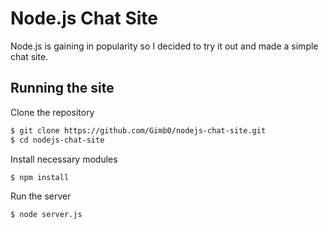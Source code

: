 # Node.js Chat Site

Node.js is gaining in popularity so I decided to try it out and made a simple chat site.

## Running the site

Clone the repository
```sh
$ git clone https://github.com/Gimb0/nodejs-chat-site.git
$ cd nodejs-chat-site
```
Install necessary modules
```sh
$ npm install
```

Run the server
```sh
$ node server.js
```
